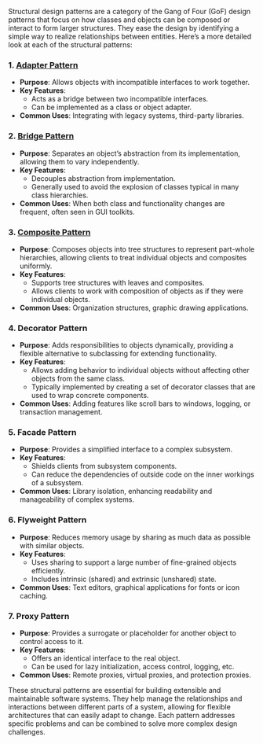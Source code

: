 Structural design patterns are a category of the Gang of Four (GoF) design patterns that focus on how classes and objects can be composed or interact to form larger structures. They ease the design by identifying a simple way to realize relationships between entities. Here’s a more detailed look at each of the structural patterns:

### 1. [Adapter Pattern](https://github.com/NikolaiKovalenko/edu-gof-patterns/tree/main/structural/Adapter)
- **Purpose**: Allows objects with incompatible interfaces to work together.
- **Key Features**:
  - Acts as a bridge between two incompatible interfaces.
  - Can be implemented as a class or object adapter.
- **Common Uses**: Integrating with legacy systems, third-party libraries.

### 2. [Bridge Pattern](https://github.com/NikolaiKovalenko/edu-gof-patterns/tree/main/structural/Bridge)
- **Purpose**: Separates an object’s abstraction from its implementation, allowing them to vary independently.
- **Key Features**:
  - Decouples abstraction from implementation.
  - Generally used to avoid the explosion of classes typical in many class hierarchies.
- **Common Uses**: When both class and functionality changes are frequent, often seen in GUI toolkits.

### 3. [Composite Pattern](https://github.com/NikolaiKovalenko/edu-gof-patterns/tree/main/structural/Composite)
- **Purpose**: Composes objects into tree structures to represent part-whole hierarchies, allowing clients to treat individual objects and composites uniformly.
- **Key Features**:
  - Supports tree structures with leaves and composites.
  - Allows clients to work with composition of objects as if they were individual objects.
- **Common Uses**: Organization structures, graphic drawing applications.

### 4. Decorator Pattern
- **Purpose**: Adds responsibilities to objects dynamically, providing a flexible alternative to subclassing for extending functionality.
- **Key Features**:
  - Allows adding behavior to individual objects without affecting other objects from the same class.
  - Typically implemented by creating a set of decorator classes that are used to wrap concrete components.
- **Common Uses**: Adding features like scroll bars to windows, logging, or transaction management.

### 5. Facade Pattern
- **Purpose**: Provides a simplified interface to a complex subsystem.
- **Key Features**:
  - Shields clients from subsystem components.
  - Can reduce the dependencies of outside code on the inner workings of a subsystem.
- **Common Uses**: Library isolation, enhancing readability and manageability of complex systems.

### 6. Flyweight Pattern
- **Purpose**: Reduces memory usage by sharing as much data as possible with similar objects.
- **Key Features**:
  - Uses sharing to support a large number of fine-grained objects efficiently.
  - Includes intrinsic (shared) and extrinsic (unshared) state.
- **Common Uses**: Text editors, graphical applications for fonts or icon caching.

### 7. Proxy Pattern
- **Purpose**: Provides a surrogate or placeholder for another object to control access to it.
- **Key Features**:
  - Offers an identical interface to the real object.
  - Can be used for lazy initialization, access control, logging, etc.
- **Common Uses**: Remote proxies, virtual proxies, and protection proxies.

These structural patterns are essential for building extensible and maintainable software systems. They help manage the relationships and interactions between different parts of a system, allowing for flexible architectures that can easily adapt to change. Each pattern addresses specific problems and can be combined to solve more complex design challenges.